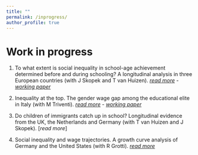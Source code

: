 ```yaml
---
title: ""
permalink: /inprogress/
author_profile: true
---
```


# Work in progress

1. To what extent is social inequality in school-age achievement determined before and during schooling? A longitudinal analysis in three European countries (with J Skopek and T van Huizen). [_read more_]() - [_working paper_](https://osf.io/preprints/socarxiv/yqt6n/)

2. Inequality at the top. The gender wage gap among the educational elite in Italy (with M Triventi). [_read more_]() - [_working paper_](https://osf.io/preprints/socarxiv/updgw/)

3. Do children of immigrants catch up in school? Longitudinal evidence from the UK, the Netherlands and Germany (with T van Huizen and J Skopek). [_read more_]

4. Social inequality and wage trajectories. A growth curve analysis of Germany and the United States (with R Grotti). [_read more_]()

<!--

WORK IN PROGRESS
•	Die hard. The direct effect of social origin on occupational attainment among PhDs (with F Bernardi)

•	Does family socio-economic status compensate for an early entry into school life? Evidence from Germany (with M Espadafor)

•	Learning in school: do migrants children learn faster than natives? (with Jan Skopek)

•	The power of mothers. Maternal education, parenting quality, and cognitive development in infancy (with L Ribeiro, J Skopek and HD Zachrisson)

•	Heterogeneous effects of school exposure on social inequality in cognitive development: Evidence from Germany (with Jan Skopek)

